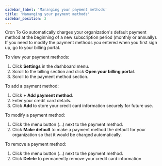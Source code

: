```yaml
---
sidebar_label: 'Mananging your payment methods'
title: 'Mananging your payment methods'
sidebar_position: 2
---
```

Cron To Go automatically charges your organization's default payment method at the beginning of a new subscription period (monthly or annually). If you need to modify the payment methods you entered when you first sign up, go to your billing portal.

To view your payment methods:

1. Click **Settings** in the dashboard menu.
2. Scroll to the billing section and click **Open your billing portal**.
3. Scroll to the payment method section.

To add a payment method:

1. Click **+ Add payment method**.
2. Enter your credit card details.
3. Click **Add** to store your credit card information securely for future use.

To modify a payment method:

1. Click the menu button (...) next to the payment method.
2. Click **Make default** to make a payment method the default for your organization so that it would be charged automatically.

To remove a payment method:

1. Click the menu button (...) next to the payment method.
2. Click **Delete** to permanently remove your credit card information.
